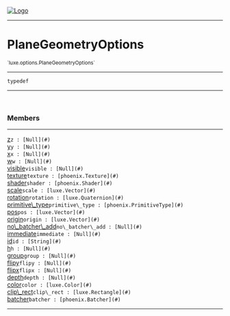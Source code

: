 
[![Logo](../../../images/logo.png)](../../../api/index.html)

---



<h1>PlaneGeometryOptions</h1>
<small>`luxe.options.PlaneGeometryOptions`</small>



---

`typedef`

---

&nbsp;
&nbsp;



<h3>Members</h3> <hr/><span class="member apipage">
                <a name="z"><a class="lift" href="#z">z</a></a><code class="signature apipage">z : [Null](#)</code><br/></span>
            <span class="small_desc_flat"></span><span class="member apipage">
                <a name="y"><a class="lift" href="#y">y</a></a><code class="signature apipage">y : [Null](#)</code><br/></span>
            <span class="small_desc_flat"></span><span class="member apipage">
                <a name="x"><a class="lift" href="#x">x</a></a><code class="signature apipage">x : [Null](#)</code><br/></span>
            <span class="small_desc_flat"></span><span class="member apipage">
                <a name="w"><a class="lift" href="#w">w</a></a><code class="signature apipage">w : [Null](#)</code><br/></span>
            <span class="small_desc_flat"></span><span class="member apipage">
                <a name="visible"><a class="lift" href="#visible">visible</a></a><code class="signature apipage">visible : [Null](#)</code><br/></span>
            <span class="small_desc_flat"></span><span class="member apipage">
                <a name="texture"><a class="lift" href="#texture">texture</a></a><code class="signature apipage">texture : [phoenix.Texture](#)</code><br/></span>
            <span class="small_desc_flat"></span><span class="member apipage">
                <a name="shader"><a class="lift" href="#shader">shader</a></a><code class="signature apipage">shader : [phoenix.Shader](#)</code><br/></span>
            <span class="small_desc_flat"></span><span class="member apipage">
                <a name="scale"><a class="lift" href="#scale">scale</a></a><code class="signature apipage">scale : [luxe.Vector](#)</code><br/></span>
            <span class="small_desc_flat"></span><span class="member apipage">
                <a name="rotation"><a class="lift" href="#rotation">rotation</a></a><code class="signature apipage">rotation : [luxe.Quaternion](#)</code><br/></span>
            <span class="small_desc_flat"></span><span class="member apipage">
                <a name="primitive_type"><a class="lift" href="#primitive_type">primitive\_type</a></a><code class="signature apipage">primitive\_type : [phoenix.PrimitiveType](#)</code><br/></span>
            <span class="small_desc_flat"></span><span class="member apipage">
                <a name="pos"><a class="lift" href="#pos">pos</a></a><code class="signature apipage">pos : [luxe.Vector](#)</code><br/></span>
            <span class="small_desc_flat"></span><span class="member apipage">
                <a name="origin"><a class="lift" href="#origin">origin</a></a><code class="signature apipage">origin : [luxe.Vector](#)</code><br/></span>
            <span class="small_desc_flat"></span><span class="member apipage">
                <a name="no_batcher_add"><a class="lift" href="#no_batcher_add">no\_batcher\_add</a></a><code class="signature apipage">no\_batcher\_add : [Null](#)</code><br/></span>
            <span class="small_desc_flat"></span><span class="member apipage">
                <a name="immediate"><a class="lift" href="#immediate">immediate</a></a><code class="signature apipage">immediate : [Null](#)</code><br/></span>
            <span class="small_desc_flat"></span><span class="member apipage">
                <a name="id"><a class="lift" href="#id">id</a></a><code class="signature apipage">id : [String](#)</code><br/></span>
            <span class="small_desc_flat"></span><span class="member apipage">
                <a name="h"><a class="lift" href="#h">h</a></a><code class="signature apipage">h : [Null](#)</code><br/></span>
            <span class="small_desc_flat"></span><span class="member apipage">
                <a name="group"><a class="lift" href="#group">group</a></a><code class="signature apipage">group : [Null](#)</code><br/></span>
            <span class="small_desc_flat"></span><span class="member apipage">
                <a name="flipy"><a class="lift" href="#flipy">flipy</a></a><code class="signature apipage">flipy : [Null](#)</code><br/></span>
            <span class="small_desc_flat"></span><span class="member apipage">
                <a name="flipx"><a class="lift" href="#flipx">flipx</a></a><code class="signature apipage">flipx : [Null](#)</code><br/></span>
            <span class="small_desc_flat"></span><span class="member apipage">
                <a name="depth"><a class="lift" href="#depth">depth</a></a><code class="signature apipage">depth : [Null](#)</code><br/></span>
            <span class="small_desc_flat"></span><span class="member apipage">
                <a name="color"><a class="lift" href="#color">color</a></a><code class="signature apipage">color : [luxe.Color](#)</code><br/></span>
            <span class="small_desc_flat"></span><span class="member apipage">
                <a name="clip_rect"><a class="lift" href="#clip_rect">clip\_rect</a></a><code class="signature apipage">clip\_rect : [luxe.Rectangle](#)</code><br/></span>
            <span class="small_desc_flat"></span><span class="member apipage">
                <a name="batcher"><a class="lift" href="#batcher">batcher</a></a><code class="signature apipage">batcher : [phoenix.Batcher](#)</code><br/></span>
            <span class="small_desc_flat"></span>







---

&nbsp;
&nbsp;
&nbsp;
&nbsp;